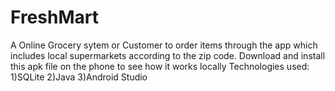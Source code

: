 # FreshMart
A Online Grocery sytem or Customer to order items through the app which includes local supermarkets according to the zip code. 
Download and install this apk file on the phone to see how it works locally
Technologies used: 
1)SQLite
2)Java
3)Android Studio 
